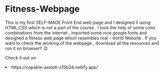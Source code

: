 # Fitness-Webpage
This is my first SELF-MADE Front End web-page and  I designed it using HTML,CSS which is not a part of the course . I took the help of some color combinations from the internet , imported some nice google fonts and designed a fitness web page which resembles real - world Website . If you want to check the working of the webpage , download all the resources and run it on browser!! 😉

<p> Check it out on <li>https://capable-axolotl-c15b24.netlify.app/</li> </p>

